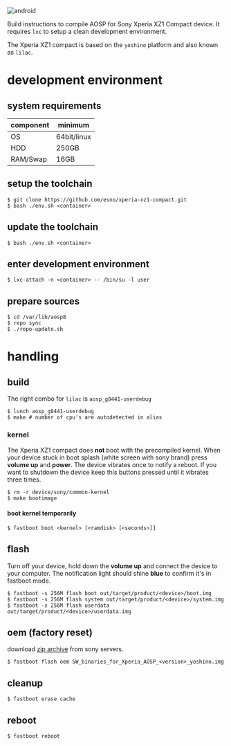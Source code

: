 ![android](https://c1.staticflickr.com/7/6021/5979551591_e61f575354_m_d.jpg "android")

Build instructions to compile AOSP for Sony Xperia XZ1 Compact device.
It requires `lxc` to setup a clean development environment.

The Xperia XZ1 compact is based on the `yoshino` platform and also known as `lilac`.

# development environment

## system requirements

| component | minimum     |
| --------- | ----------- |
| OS        | 64bit/linux |
| HDD       | 250GB       |
| RAM/Swap  | 16GB        |

## setup the toolchain

    $ git clone https://github.com/esno/xperia-xz1-compact.git
    $ bash ./env.sh <container>

## update the toolchain

    $ bash ./env.sh <container>

## enter development environment

    $ lxc-attach -n <container> -- /bin/su -l user

## prepare sources

    $ cd /var/lib/aosp8
    $ repo sync
    $ ./repo-update.sh

# handling

## build

The right combo for `lilac` is `aosp_g8441-userdebug`

    $ lunch aosp_g8441-userdebug
    $ make # number of cpu's are autodetected in alias

### kernel

The Xperia XZ1 compact does **not** boot with the precompiled kernel.
When your device stuck in boot splash (white screen with sony brand) press **volume up** and **power**.
The device vibrates once to notify a reboot. If you want to shutdown the device keep this buttons pressed until
it vibrates three times.

    $ rm -r device/sony/common-kernel
    $ make bootimage

#### boot kernel temporarily

    $ fastboot boot <kernel> [<ramdisk> [<seconds>]]

## flash

Turn off your device, hold down the **volume up** and connect the device to your computer.
The notification light should shine **blue** to confirm it's in fastboot mode.

    $ fastboot -s 256M flash boot out/target/product/<device>/boot.img
    $ fastboot -s 256M flash system out/target/product/<device>/system.img
    $ fastboot -s 256M flash userdata out/target/product/<device>/userdata.img

## oem (factory reset)

download [zip archive][aosp8oem] from sony servers.

    $ fastboot flash oem SW_binaries_for_Xperia_AOSP_<version>_yoshino.img


## cleanup

    $ fastboot erase cache

## reboot

    $ fastboot reboot

[aosp8oem]: https://developer.sonymobile.com/downloads/software-binaries/software-binaries-for-aosp-oreo-android-8-kernel-4-4-yoshino/
